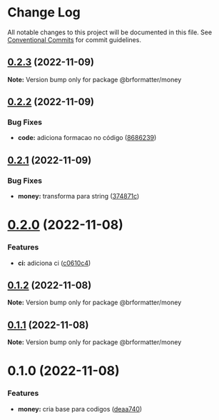 # Change Log

All notable changes to this project will be documented in this file.
See [Conventional Commits](https://conventionalcommits.org) for commit guidelines.

## [0.2.3](https://github.com/bearkfear/br-formatter/compare/@brformatter/money@0.2.2...@brformatter/money@0.2.3) (2022-11-09)

**Note:** Version bump only for package @brformatter/money

## [0.2.2](https://github.com/bearkfear/br-formatter/compare/@brformatter/money@0.2.1...@brformatter/money@0.2.2) (2022-11-09)

### Bug Fixes

- **code:** adiciona formacao no código ([8686239](https://github.com/bearkfear/br-formatter/commit/86862399122ad517336563d0cfe73dd0da0730fb))

## [0.2.1](https://github.com/bearkfear/br-formatter/compare/@brformatter/money@0.2.0...@brformatter/money@0.2.1) (2022-11-09)

### Bug Fixes

- **money:** transforma para string ([374871c](https://github.com/bearkfear/br-formatter/commit/374871c2b128d0faa46037e625a33706f0f1b6f6))

# [0.2.0](https://github.com/bearkfear/br-formatter/compare/@brformatter/money@0.1.2...@brformatter/money@0.2.0) (2022-11-08)

### Features

- **ci:** adiciona ci ([c0610c4](https://github.com/bearkfear/br-formatter/commit/c0610c4132e54372e8e5b6e7dfb5fa0a8057e0c3))

## [0.1.2](https://github.com/bearkfear/br-formatter/compare/@brformatter/money@0.1.1...@brformatter/money@0.1.2) (2022-11-08)

**Note:** Version bump only for package @brformatter/money

## [0.1.1](https://github.com/bearkfear/br-formatter/compare/@brformatter/money@0.1.0...@brformatter/money@0.1.1) (2022-11-08)

**Note:** Version bump only for package @brformatter/money

# 0.1.0 (2022-11-08)

### Features

- **money:** cria base para codigos ([deaa740](https://github.com/bearkfear/br-formatter/commit/deaa740a2ca4f0da8d032425c8e6460868fef1f4))
